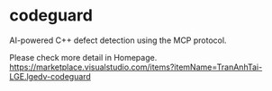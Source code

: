 # codeguard
AI-powered C++ defect detection using the MCP protocol.

Please check more detail in Homepage.
https://marketplace.visualstudio.com/items?itemName=TranAnhTai-LGE.lgedv-codeguard
